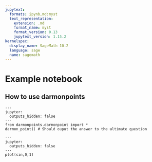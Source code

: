 ```yaml
---
jupytext:
  formats: ipynb,md:myst
  text_representation:
    extension: .md
    format_name: myst
    format_version: 0.13
    jupytext_version: 1.15.2
kernelspec:
  display_name: SageMath 10.2
  language: sage
  name: sagemath
---
```


# Example notebook

## How to use darmonpoints


```{code-cell}
---
jupyter:
  outputs_hidden: false
---
from darmonpoints.darmonpoint import *
darmon_point() # Should ouput the answer to the ultimate question
```

```{code-cell}
---
jupyter:
  outputs_hidden: false
---
plot(sin,0,1)
```
